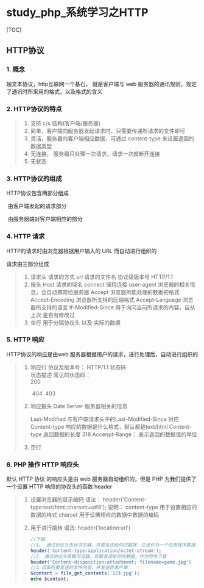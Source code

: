 # study_php_系统学习之HTTP

[TOC]

## HTTP协议

### 1. 概念

超文本协议，http互联网一个基石， 就是客户端与 web 服务器的通讯规则，规定了通讯时所采用的格式，以及格式的含义



### 2. HTTP协议的特点

> 1.  支持 c/s 结构(客户端/服务器)
> 2. 简单，客户端向服务器发起请求时，只需要传递所请求的文件即可
> 3. 灵活，服务器向客户端相应数据，可通过 content-type 来设置返回的数据类型
> 4. 无连接， 服务器只处理一次请求，请求一次就断开连接
> 5. 无状态



### 3. HTTP协议的组成

HTTP协议包含两部分组成

​	由客户端发起的请求部分

​	由服务器端对客户端相应的部分



### 4. HTTP 请求

HTTP的请求时由浏览器根据用户输入的 URL 而自动进行组织的



请求由三部分组成

> 1. 请求头
>    请求的方式 
>    url 请求的文件名
>    协议级版本号	HTTP/1.1
> 2. 报头
>    Host  请求的域名
>    connect  保持连接
>    user-agent  浏览器的相关信息，会自动携带给服务器
>    Accept   浏览器所能处理的数据的格式
>    Accept-Encoding   浏览器所支持的压缩格式
>    Accept-Language    浏览器所支持的语言
>    If-Modified-Since   用于询问当前所请求的内容，自从上次 是否有修改过
> 3. 空行  用于分隔协议头 以及 实际的数据



### 5. HTTP 响应

HTTP协议的响应是由web 服务器根据用户的请求，进行处理后，自动进行组织的

> 1. 响应行 
>    协议及版本号： HTTP/1.1
>    状态码	
>    状态描述
>    常见的状态码：	
>    	200
>
>    ​	404
>    ​	403
>
> 2. 响应报头
>    Date
>    Server   服务器相关的信息
>
>    Last-Modified    与客户端请求头中的Last-Modified-Since 对应
>    Content-type  响应的数据是什么格式，默认都是text/html
>    Content-type   返回数据的长度  318
>    Accenpt-Range： 表示返回的数据值的单位
>
> 3.  空行



### 6. PHP 操作 HTTP 响应头

默认 HTTP 协议 的响应头是由 web 服务器自动组织的，但是 PHP 为我们提供了一个设置 HTTP 响应的协议头的函数 header

> 1. 设置浏览器的显示编码
>    语法：
>    	header('Content-type:text/html;charsett=utf8');
>    说明：
>    	content-type	用于设置相应的数据的格式
>    	charset			用于设置相应的数据中数据的编码
>
> 2. 用于进行跳转
>    语法:
>        header('location:url')
>
>    ```php
>    //下载
>    //1。 通过协议头告诉浏览器，将要发送给你的数据，应该作为一个应用程序数据
>    header('Content-type:application/octet-stream');
>    //2. 通过协议头高数浏览器，将要发送给你的数据，作为附件下载
>    header('Content-disposition:attachment; filename=game.jpg')
>    //3.读取所要发送的文件内容，并发送给客户端
>    $content = file_get_contents('123.jpg');
>    echo $content;
>    ```



## 





